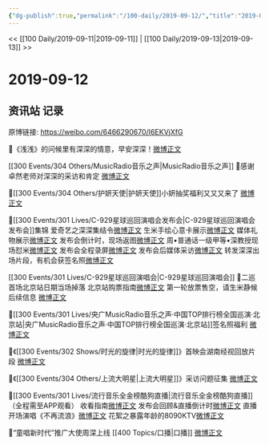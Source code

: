 ```yaml
---
{"dg-publish":true,"permalink":"/100-daily/2019-09-12/","title":"2019-09-12"}
---
```



<< [[100 Daily/2019-09-11\|2019-09-11]] | [[100 Daily/2019-09-13\|2019-09-13]] >>

# 2019-09-12

## 资讯站 记录

原博链接: https://weibo.com/6466290670/I6EKVjXfG

💫《浅浅》的问候里有深深的情意，早安深深！[微博正文](https://m.weibo.cn/6466290670/4415614535758481)

[[300 Events/304 Others/MusicRadio音乐之声\|MusicRadio音乐之声]]
💫感谢卓然老师对深深的采访和肯定
[微博正文](https://m.weibo.cn/6466290670/4415618855756242)

💫[[300 Events/304 Others/护妍天使\|护妍天使]]小妍抽奖福利又又又来了
[微博正文](https://m.weibo.cn/6466290670/4415637969408227)

💫[[300 Events/301 Lives/C-929星球巡回演唱会发布会\|C-929星球巡回演唱会发布会]]集锦
爱奇艺之深深集结令[微博正文](https://m.weibo.cn/6466290670/4415641693546235)
生米手绘心意卡展示[微博正文](https://m.weibo.cn/6466290670/4415641899199331)
媒体礼物展示[微博正文](https://m.weibo.cn/6466290670/4415672123236450)
发布会倒计时，现场返图[微博正文](https://m.weibo.cn/6466290670/4415703534630256)
周•普通话一级甲等•深教授现场怼米[微博正文](https://m.weibo.cn/6466290670/4415727362357310)
发布会全程录屏[微博正文](https://m.weibo.cn/6466290670/4415731309024136)
发布会后媒体采访[微博正文](https://m.weibo.cn/6466290670/4415756714254090)
转发深深出场片段，有机会获签名照[微博正文](https://m.weibo.cn/6466290670/4415793783135991)

[[300 Events/301 Lives/C-929星球巡回演唱会\|C-929星球巡回演唱会]]
💫二巡首场北京站日期当场掉落
北京站购票指南[微博正文](https://m.weibo.cn/6466290670/4415725102105437)
第一轮放票售空，请生米静候后续信息
[微博正文](https://m.weibo.cn/6466290670/4415761172454636)

💫[[300 Events/301 Lives/央广MusicRadio音乐之声·中国TOP排行榜全国巡演·北京站\|央广MusicRadio音乐之声·中国TOP排行榜全国巡演·北京站]]签名照福利
[微博正文](https://m.weibo.cn/6466290670/4415642675037457)

💫《[[300 Events/302 Shows/时光的旋律\|时光的旋律]]》首映会湖南经视回放片段
[微博正文](https://m.weibo.cn/6466290670/4415671284817440)

💫《[[300 Events/304 Others/上流大明星\|上流大明星]]》采访问题征集
[微博正文](https://m.weibo.cn/6466290670/4415675126557455)

💫[[300 Events/301 Lives/流行音乐全金榜酷狗直播\|流行音乐全金榜酷狗直播]]
（全程需至APP观看）
收看指南[微博正文](https://m.weibo.cn/6466290670/4415773088721780)
发布会回顾&直播倒计时[微博正文](https://m.weibo.cn/6466290670/4415791258457592)
直播开场演唱《不再流浪》[微博正文](https://m.weibo.cn/6466290670/4415826087986047)
花絮之暴露年龄的8090KTV[微博正文](https://m.weibo.cn/6466290670/4415827623128477)

💫“童唱新时代”推广大使周深上线 [[400 Topics/口播\|口播]]
[微博正文](https://m.weibo.cn/6466290670/4415798091024710)
